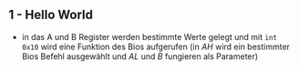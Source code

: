 ## 1 - Hello World
- in das A und B Register werden bestimmte Werte gelegt und mit `int 0x10` wird eine Funktion des Bios aufgerufen (in $AH$ wird ein bestimmter Bios Befehl ausgewählt und $AL$ und $B$ fungieren als Parameter)